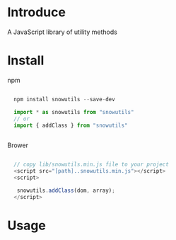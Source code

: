 
# Introduce

  A JavaScript library of utility methods

# Install

  npm

  ```js

    npm install snowutils --save-dev

    import * as snowutils from "snowutils"
    // or
    import { addClass } from "snowutils"
    
  ```
  Brower

  ```js

    // copy lib/snowutils.min.js file to your project
    <script src="[path]..snowutils.min.js"></script>
    <script>

     snowutils.addClass(dom, array);
    </script>

  ```

  # Usage

